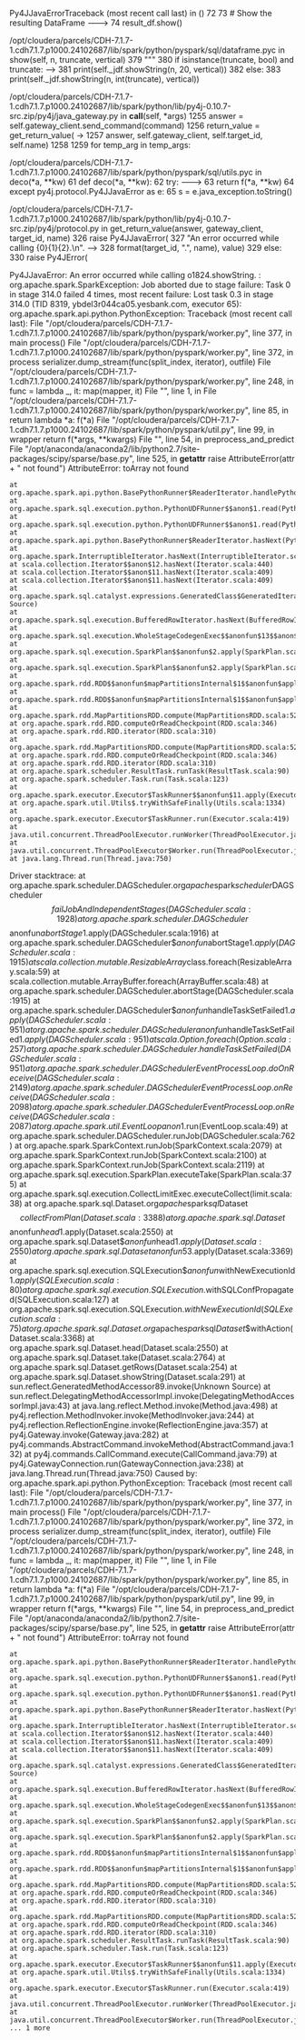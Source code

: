 Py4JJavaErrorTraceback (most recent call last)
<ipython-input-30-9d9943e09bc4> in <module>()
     72 
     73 # Show the resulting DataFrame
---> 74 result_df.show()

/opt/cloudera/parcels/CDH-7.1.7-1.cdh7.1.7.p1000.24102687/lib/spark/python/pyspark/sql/dataframe.pyc in show(self, n, truncate, vertical)
    379         """
    380         if isinstance(truncate, bool) and truncate:
--> 381             print(self._jdf.showString(n, 20, vertical))
    382         else:
    383             print(self._jdf.showString(n, int(truncate), vertical))

/opt/cloudera/parcels/CDH-7.1.7-1.cdh7.1.7.p1000.24102687/lib/spark/python/lib/py4j-0.10.7-src.zip/py4j/java_gateway.py in __call__(self, *args)
   1255         answer = self.gateway_client.send_command(command)
   1256         return_value = get_return_value(
-> 1257             answer, self.gateway_client, self.target_id, self.name)
   1258 
   1259         for temp_arg in temp_args:

/opt/cloudera/parcels/CDH-7.1.7-1.cdh7.1.7.p1000.24102687/lib/spark/python/pyspark/sql/utils.pyc in deco(*a, **kw)
     61     def deco(*a, **kw):
     62         try:
---> 63             return f(*a, **kw)
     64         except py4j.protocol.Py4JJavaError as e:
     65             s = e.java_exception.toString()

/opt/cloudera/parcels/CDH-7.1.7-1.cdh7.1.7.p1000.24102687/lib/spark/python/lib/py4j-0.10.7-src.zip/py4j/protocol.py in get_return_value(answer, gateway_client, target_id, name)
    326                 raise Py4JJavaError(
    327                     "An error occurred while calling {0}{1}{2}.\n".
--> 328                     format(target_id, ".", name), value)
    329             else:
    330                 raise Py4JError(

Py4JJavaError: An error occurred while calling o1824.showString.
: org.apache.spark.SparkException: Job aborted due to stage failure: Task 0 in stage 314.0 failed 4 times, most recent failure: Lost task 0.3 in stage 314.0 (TID 8319, ybdel3r044ca05.yesbank.com, executor 65): org.apache.spark.api.python.PythonException: Traceback (most recent call last):
  File "/opt/cloudera/parcels/CDH-7.1.7-1.cdh7.1.7.p1000.24102687/lib/spark/python/pyspark/worker.py", line 377, in main
    process()
  File "/opt/cloudera/parcels/CDH-7.1.7-1.cdh7.1.7.p1000.24102687/lib/spark/python/pyspark/worker.py", line 372, in process
    serializer.dump_stream(func(split_index, iterator), outfile)
  File "/opt/cloudera/parcels/CDH-7.1.7-1.cdh7.1.7.p1000.24102687/lib/spark/python/pyspark/worker.py", line 248, in <lambda>
    func = lambda _, it: map(mapper, it)
  File "<string>", line 1, in <lambda>
  File "/opt/cloudera/parcels/CDH-7.1.7-1.cdh7.1.7.p1000.24102687/lib/spark/python/pyspark/worker.py", line 85, in <lambda>
    return lambda *a: f(*a)
  File "/opt/cloudera/parcels/CDH-7.1.7-1.cdh7.1.7.p1000.24102687/lib/spark/python/pyspark/util.py", line 99, in wrapper
    return f(*args, **kwargs)
  File "<ipython-input-30-9d9943e09bc4>", line 54, in preprocess_and_predict
  File "/opt/anaconda/anaconda2/lib/python2.7/site-packages/scipy/sparse/base.py", line 525, in __getattr__
    raise AttributeError(attr + " not found")
AttributeError: toArray not found

	at org.apache.spark.api.python.BasePythonRunner$ReaderIterator.handlePythonException(PythonRunner.scala:458)
	at org.apache.spark.sql.execution.python.PythonUDFRunner$$anon$1.read(PythonUDFRunner.scala:81)
	at org.apache.spark.sql.execution.python.PythonUDFRunner$$anon$1.read(PythonUDFRunner.scala:64)
	at org.apache.spark.api.python.BasePythonRunner$ReaderIterator.hasNext(PythonRunner.scala:412)
	at org.apache.spark.InterruptibleIterator.hasNext(InterruptibleIterator.scala:37)
	at scala.collection.Iterator$$anon$12.hasNext(Iterator.scala:440)
	at scala.collection.Iterator$$anon$11.hasNext(Iterator.scala:409)
	at scala.collection.Iterator$$anon$11.hasNext(Iterator.scala:409)
	at org.apache.spark.sql.catalyst.expressions.GeneratedClass$GeneratedIteratorForCodegenStage2.processNext(Unknown Source)
	at org.apache.spark.sql.execution.BufferedRowIterator.hasNext(BufferedRowIterator.java:43)
	at org.apache.spark.sql.execution.WholeStageCodegenExec$$anonfun$13$$anon$1.hasNext(WholeStageCodegenExec.scala:645)
	at org.apache.spark.sql.execution.SparkPlan$$anonfun$2.apply(SparkPlan.scala:265)
	at org.apache.spark.sql.execution.SparkPlan$$anonfun$2.apply(SparkPlan.scala:257)
	at org.apache.spark.rdd.RDD$$anonfun$mapPartitionsInternal$1$$anonfun$apply$24.apply(RDD.scala:858)
	at org.apache.spark.rdd.RDD$$anonfun$mapPartitionsInternal$1$$anonfun$apply$24.apply(RDD.scala:858)
	at org.apache.spark.rdd.MapPartitionsRDD.compute(MapPartitionsRDD.scala:52)
	at org.apache.spark.rdd.RDD.computeOrReadCheckpoint(RDD.scala:346)
	at org.apache.spark.rdd.RDD.iterator(RDD.scala:310)
	at org.apache.spark.rdd.MapPartitionsRDD.compute(MapPartitionsRDD.scala:52)
	at org.apache.spark.rdd.RDD.computeOrReadCheckpoint(RDD.scala:346)
	at org.apache.spark.rdd.RDD.iterator(RDD.scala:310)
	at org.apache.spark.scheduler.ResultTask.runTask(ResultTask.scala:90)
	at org.apache.spark.scheduler.Task.run(Task.scala:123)
	at org.apache.spark.executor.Executor$TaskRunner$$anonfun$11.apply(Executor.scala:413)
	at org.apache.spark.util.Utils$.tryWithSafeFinally(Utils.scala:1334)
	at org.apache.spark.executor.Executor$TaskRunner.run(Executor.scala:419)
	at java.util.concurrent.ThreadPoolExecutor.runWorker(ThreadPoolExecutor.java:1149)
	at java.util.concurrent.ThreadPoolExecutor$Worker.run(ThreadPoolExecutor.java:624)
	at java.lang.Thread.run(Thread.java:750)

Driver stacktrace:
	at org.apache.spark.scheduler.DAGScheduler.org$apache$spark$scheduler$DAGScheduler$$failJobAndIndependentStages(DAGScheduler.scala:1928)
	at org.apache.spark.scheduler.DAGScheduler$$anonfun$abortStage$1.apply(DAGScheduler.scala:1916)
	at org.apache.spark.scheduler.DAGScheduler$$anonfun$abortStage$1.apply(DAGScheduler.scala:1915)
	at scala.collection.mutable.ResizableArray$class.foreach(ResizableArray.scala:59)
	at scala.collection.mutable.ArrayBuffer.foreach(ArrayBuffer.scala:48)
	at org.apache.spark.scheduler.DAGScheduler.abortStage(DAGScheduler.scala:1915)
	at org.apache.spark.scheduler.DAGScheduler$$anonfun$handleTaskSetFailed$1.apply(DAGScheduler.scala:951)
	at org.apache.spark.scheduler.DAGScheduler$$anonfun$handleTaskSetFailed$1.apply(DAGScheduler.scala:951)
	at scala.Option.foreach(Option.scala:257)
	at org.apache.spark.scheduler.DAGScheduler.handleTaskSetFailed(DAGScheduler.scala:951)
	at org.apache.spark.scheduler.DAGSchedulerEventProcessLoop.doOnReceive(DAGScheduler.scala:2149)
	at org.apache.spark.scheduler.DAGSchedulerEventProcessLoop.onReceive(DAGScheduler.scala:2098)
	at org.apache.spark.scheduler.DAGSchedulerEventProcessLoop.onReceive(DAGScheduler.scala:2087)
	at org.apache.spark.util.EventLoop$$anon$1.run(EventLoop.scala:49)
	at org.apache.spark.scheduler.DAGScheduler.runJob(DAGScheduler.scala:762)
	at org.apache.spark.SparkContext.runJob(SparkContext.scala:2079)
	at org.apache.spark.SparkContext.runJob(SparkContext.scala:2100)
	at org.apache.spark.SparkContext.runJob(SparkContext.scala:2119)
	at org.apache.spark.sql.execution.SparkPlan.executeTake(SparkPlan.scala:375)
	at org.apache.spark.sql.execution.CollectLimitExec.executeCollect(limit.scala:38)
	at org.apache.spark.sql.Dataset.org$apache$spark$sql$Dataset$$collectFromPlan(Dataset.scala:3388)
	at org.apache.spark.sql.Dataset$$anonfun$head$1.apply(Dataset.scala:2550)
	at org.apache.spark.sql.Dataset$$anonfun$head$1.apply(Dataset.scala:2550)
	at org.apache.spark.sql.Dataset$$anonfun$53.apply(Dataset.scala:3369)
	at org.apache.spark.sql.execution.SQLExecution$$anonfun$withNewExecutionId$1.apply(SQLExecution.scala:80)
	at org.apache.spark.sql.execution.SQLExecution$.withSQLConfPropagated(SQLExecution.scala:127)
	at org.apache.spark.sql.execution.SQLExecution$.withNewExecutionId(SQLExecution.scala:75)
	at org.apache.spark.sql.Dataset.org$apache$spark$sql$Dataset$$withAction(Dataset.scala:3368)
	at org.apache.spark.sql.Dataset.head(Dataset.scala:2550)
	at org.apache.spark.sql.Dataset.take(Dataset.scala:2764)
	at org.apache.spark.sql.Dataset.getRows(Dataset.scala:254)
	at org.apache.spark.sql.Dataset.showString(Dataset.scala:291)
	at sun.reflect.GeneratedMethodAccessor89.invoke(Unknown Source)
	at sun.reflect.DelegatingMethodAccessorImpl.invoke(DelegatingMethodAccessorImpl.java:43)
	at java.lang.reflect.Method.invoke(Method.java:498)
	at py4j.reflection.MethodInvoker.invoke(MethodInvoker.java:244)
	at py4j.reflection.ReflectionEngine.invoke(ReflectionEngine.java:357)
	at py4j.Gateway.invoke(Gateway.java:282)
	at py4j.commands.AbstractCommand.invokeMethod(AbstractCommand.java:132)
	at py4j.commands.CallCommand.execute(CallCommand.java:79)
	at py4j.GatewayConnection.run(GatewayConnection.java:238)
	at java.lang.Thread.run(Thread.java:750)
Caused by: org.apache.spark.api.python.PythonException: Traceback (most recent call last):
  File "/opt/cloudera/parcels/CDH-7.1.7-1.cdh7.1.7.p1000.24102687/lib/spark/python/pyspark/worker.py", line 377, in main
    process()
  File "/opt/cloudera/parcels/CDH-7.1.7-1.cdh7.1.7.p1000.24102687/lib/spark/python/pyspark/worker.py", line 372, in process
    serializer.dump_stream(func(split_index, iterator), outfile)
  File "/opt/cloudera/parcels/CDH-7.1.7-1.cdh7.1.7.p1000.24102687/lib/spark/python/pyspark/worker.py", line 248, in <lambda>
    func = lambda _, it: map(mapper, it)
  File "<string>", line 1, in <lambda>
  File "/opt/cloudera/parcels/CDH-7.1.7-1.cdh7.1.7.p1000.24102687/lib/spark/python/pyspark/worker.py", line 85, in <lambda>
    return lambda *a: f(*a)
  File "/opt/cloudera/parcels/CDH-7.1.7-1.cdh7.1.7.p1000.24102687/lib/spark/python/pyspark/util.py", line 99, in wrapper
    return f(*args, **kwargs)
  File "<ipython-input-30-9d9943e09bc4>", line 54, in preprocess_and_predict
  File "/opt/anaconda/anaconda2/lib/python2.7/site-packages/scipy/sparse/base.py", line 525, in __getattr__
    raise AttributeError(attr + " not found")
AttributeError: toArray not found

	at org.apache.spark.api.python.BasePythonRunner$ReaderIterator.handlePythonException(PythonRunner.scala:458)
	at org.apache.spark.sql.execution.python.PythonUDFRunner$$anon$1.read(PythonUDFRunner.scala:81)
	at org.apache.spark.sql.execution.python.PythonUDFRunner$$anon$1.read(PythonUDFRunner.scala:64)
	at org.apache.spark.api.python.BasePythonRunner$ReaderIterator.hasNext(PythonRunner.scala:412)
	at org.apache.spark.InterruptibleIterator.hasNext(InterruptibleIterator.scala:37)
	at scala.collection.Iterator$$anon$12.hasNext(Iterator.scala:440)
	at scala.collection.Iterator$$anon$11.hasNext(Iterator.scala:409)
	at scala.collection.Iterator$$anon$11.hasNext(Iterator.scala:409)
	at org.apache.spark.sql.catalyst.expressions.GeneratedClass$GeneratedIteratorForCodegenStage2.processNext(Unknown Source)
	at org.apache.spark.sql.execution.BufferedRowIterator.hasNext(BufferedRowIterator.java:43)
	at org.apache.spark.sql.execution.WholeStageCodegenExec$$anonfun$13$$anon$1.hasNext(WholeStageCodegenExec.scala:645)
	at org.apache.spark.sql.execution.SparkPlan$$anonfun$2.apply(SparkPlan.scala:265)
	at org.apache.spark.sql.execution.SparkPlan$$anonfun$2.apply(SparkPlan.scala:257)
	at org.apache.spark.rdd.RDD$$anonfun$mapPartitionsInternal$1$$anonfun$apply$24.apply(RDD.scala:858)
	at org.apache.spark.rdd.RDD$$anonfun$mapPartitionsInternal$1$$anonfun$apply$24.apply(RDD.scala:858)
	at org.apache.spark.rdd.MapPartitionsRDD.compute(MapPartitionsRDD.scala:52)
	at org.apache.spark.rdd.RDD.computeOrReadCheckpoint(RDD.scala:346)
	at org.apache.spark.rdd.RDD.iterator(RDD.scala:310)
	at org.apache.spark.rdd.MapPartitionsRDD.compute(MapPartitionsRDD.scala:52)
	at org.apache.spark.rdd.RDD.computeOrReadCheckpoint(RDD.scala:346)
	at org.apache.spark.rdd.RDD.iterator(RDD.scala:310)
	at org.apache.spark.scheduler.ResultTask.runTask(ResultTask.scala:90)
	at org.apache.spark.scheduler.Task.run(Task.scala:123)
	at org.apache.spark.executor.Executor$TaskRunner$$anonfun$11.apply(Executor.scala:413)
	at org.apache.spark.util.Utils$.tryWithSafeFinally(Utils.scala:1334)
	at org.apache.spark.executor.Executor$TaskRunner.run(Executor.scala:419)
	at java.util.concurrent.ThreadPoolExecutor.runWorker(ThreadPoolExecutor.java:1149)
	at java.util.concurrent.ThreadPoolExecutor$Worker.run(ThreadPoolExecutor.java:624)
	... 1 more

